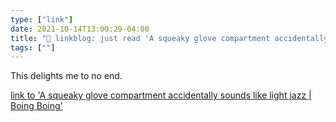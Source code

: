 ```yaml
---
type: ["link"]
date: 2021-10-14T13:00:29-04:00
title: "🔗 linkblog: just read 'A squeaky glove compartment accidentally sounds like light jazz | Boing Boing'"
tags: [""]
---
```

This delights me to no end.
 
[link to 'A squeaky glove compartment accidentally sounds like light jazz | Boing Boing'](https://boingboing.net/2021/10/14/a-squeaky-glove-compartment-accidentally-sounds-like-light-jazz.html?utm_source=rss)
